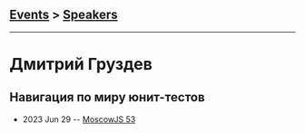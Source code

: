 ## [Events](../README.md) > [Speakers](../speakers.md)
---

# Дмитрий Груздев

## Навигация по миру юнит-тестов
- 2023 Jun 29 -- [MoscowJS 53](https://www.youtube.com/watch?v=XavYsh0FaLk&t=2104s)    
